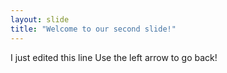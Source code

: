 ```yaml
---
layout: slide
title: "Welcome to our second slide!"
---
```

I just edited this line
Use the left arrow to go back!
